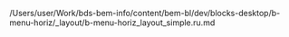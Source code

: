 /Users/user/Work/bds-bem-info/content/bem-bl/dev/blocks-desktop/b-menu-horiz/_layout/b-menu-horiz_layout_simple.ru.md